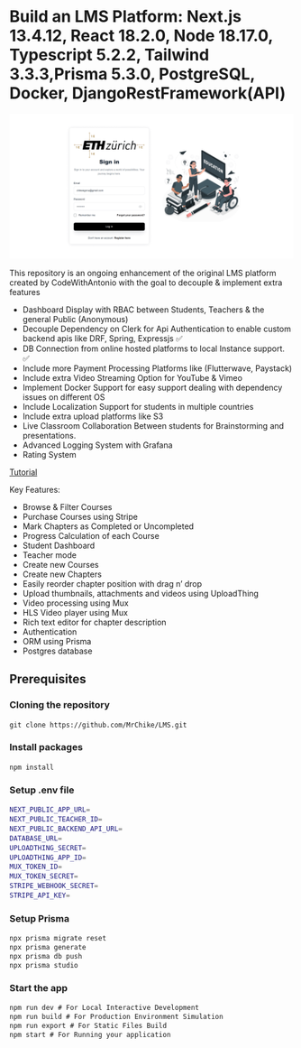# Build an LMS Platform: Next.js 13.4.12, React 18.2.0, Node 18.17.0, Typescript 5.2.2, Tailwind 3.3.3,Prisma 5.3.0, PostgreSQL, Docker, DjangoRestFramework(API)

![Project Screenshot](./img/lms_screenshot.gif)

This repository is an ongoing enhancement of the original LMS platform created by CodeWithAntonio with the goal to decouple & implement extra features

- Dashboard Display with RBAC between Students, Teachers & the general Public (Anonymous)
- Decouple Dependency on Clerk for Api Authentication to enable custom backend apis like DRF, Spring, Expressjs ✅
- DB Connection from online hosted platforms to local Instance support. ✅
- Include more Payment Processing Platforms like (Flutterwave, Paystack)
- Include extra Video Streaming Option for YouTube & Vimeo
- Implement Docker Support for easy support dealing with dependency issues on different OS
- Include Localization Support for students in multiple countries
- Include extra upload platforms like S3
- Live Classroom Collaboration Between students for Brainstorming and presentations.
- Advanced Logging System with Grafana
- Rating System

[Tutorial](https://www.youtube.com/watch?v=Big_aFLmekI)

Key Features:

- Browse & Filter Courses
- Purchase Courses using Stripe
- Mark Chapters as Completed or Uncompleted
- Progress Calculation of each Course
- Student Dashboard
- Teacher mode
- Create new Courses
- Create new Chapters
- Easily reorder chapter position with drag n’ drop
- Upload thumbnails, attachments and videos using UploadThing
- Video processing using Mux
- HLS Video player using Mux
- Rich text editor for chapter description
- Authentication
- ORM using Prisma
- Postgres database

## Prerequisites

### Cloning the repository

```shell
git clone https://github.com/MrChike/LMS.git
```

### Install packages

```shell
npm install
```

### Setup .env file

```bash
NEXT_PUBLIC_APP_URL=
NEXT_PUBLIC_TEACHER_ID=
NEXT_PUBLIC_BACKEND_API_URL=
DATABASE_URL=
UPLOADTHING_SECRET=
UPLOADTHING_APP_ID=
MUX_TOKEN_ID=
MUX_TOKEN_SECRET=
STRIPE_WEBHOOK_SECRET=
STRIPE_API_KEY=
```

### Setup Prisma

```shell
npx prisma migrate reset
npx prisma generate
npx prisma db push
npx prisma studio
```

### Start the app

```shell
npm run dev # For Local Interactive Development
npm run build # For Production Environment Simulation
npm run export # For Static Files Build
npm start # For Running your application
```
